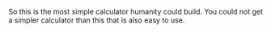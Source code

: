 So this is the most simple calculator humanity could build. You could not get a simpler calculator than this that is also easy to use.
